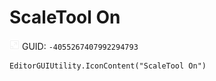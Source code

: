 # ScaleTool On
![](/img/ScaleTool%20On.png)
GUID: `-4055267407992294793`
```
EditorGUIUtility.IconContent("ScaleTool On")
```
